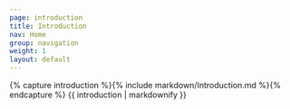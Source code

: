 ```yaml
---
page: introduction
title: Introduction
nav: Home
group: navigation
weight: 1
layout: default
---
```


<div class="docs-section">
		{% capture introduction %}{% include markdown/Introduction.md %}{% endcapture %}
		{{ introduction | markdownify }}
</div>
